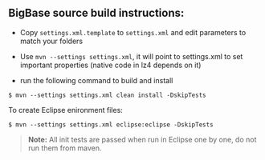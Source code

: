 ## BigBase source build instructions:

* Copy `settings.xml.template` to `settings.xml` and edit parameters to match your folders

* Use `mvn --settings settings.xml`, it will point to settings.xml to set important properties (native code in lz4 depends on it)
- run the following command to build and install
```
$ mvn --settings settings.xml clean install -DskipTests
```
To create Eclipse enironment files:

```
$ mvn --settings settings.xml eclipse:eclipse -DskipTests
```
> **Note:** All init tests are passed when run in Eclipse one by one, do not run them from maven.
